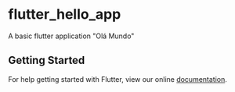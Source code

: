 # flutter_hello_app

A basic flutter application "Olá Mundo"
## Getting Started

For help getting started with Flutter, view our online
[documentation](https://flutter.io/).
